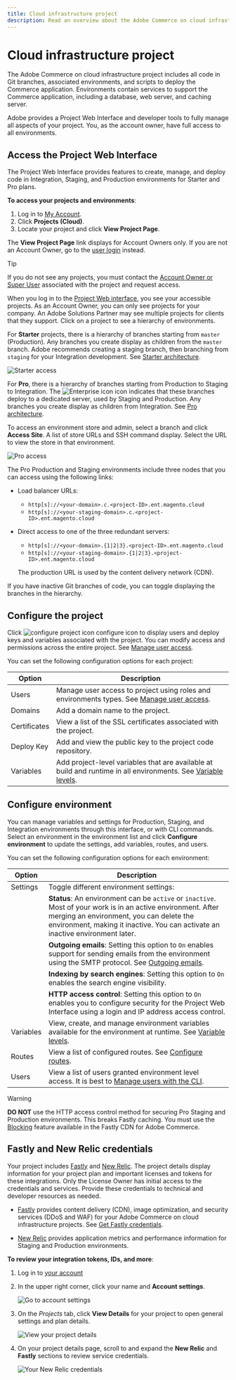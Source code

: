 ```yaml
---
title: Cloud infrastructure project
description: Read an overview about the Adobe Commerce on cloud infrastructure project interface and learn how to access the account settings.
---
```


# Cloud infrastructure project

The Adobe Commerce on cloud infrastructure project includes all code in Git branches, associated environments, and scripts to deploy the Commerce application. Environments contain services to support the Commerce application, including a database, web server, and caching server.

Adobe provides a Project Web Interface and developer tools to fully manage all aspects of your project. You, as the account owner, have full access to all environments.

## Access the Project Web Interface

The Project Web Interface provides features to create, manage, and deploy code in Integration, Staging, and Production environments for Starter and Pro plans.

**To access your projects and environments**:

1. Log in to [My Account](https://account.magento.com/customer/account/login).
1. Click **Projects (Cloud)**.
1. Locate your project and click **View Project Page**.

The **View Project Page** link displays for Account Owners only. If you are not an Account Owner, go to the [user login](https://accounts.magento.cloud/user/) instead.

>[!TIP]
>
>If you do not see any projects, you must contact the [Account Owner or Super User](../project/user-access.md) associated with the project and request access.

When you log in to the [Project Web interface](https://accounts.magento.cloud/user/), you see your accessible projects. As an Account Owner, you can only see projects for your company. An Adobe Solutions Partner may see multiple projects for clients that they support. Click on a project to see a hierarchy of environments.

For **Starter** projects, there is a hierarchy of branches starting from `master` (Production). Any branches you create display as children from the `master` branch. Adobe recommends creating a staging branch, then branching from `staging` for your Integration development. See [Starter architecture](../architecture/starter-architecture.md).

![Starter access](../../assets/starter/project-access.png)

For **Pro**, there is a hierarchy of branches starting from Production to Staging to Integration. The ![Enterprise icon](../../assets/icon-deploy.png) icon indicates that these branches deploy to a dedicated server, used by Staging and Production. Any branches you create display as children from Integration. See [Pro architecture](../architecture/pro-architecture.md).

To access an environment store and admin, select a branch and click **Access Site**. A list of store URLs and SSH command display. Select the URL to view the store in that environment.

![Pro access](../../assets/pro-project-access.png)

The Pro Production and Staging environments include three nodes that you can access using the following links:

-  Load balancer URLs:

    -  `http[s]://<your-domain>.c.<project-ID>.ent.magento.cloud`
    -  `http[s]://<your-staging-domain>.c.<project-ID>.ent.magento.cloud`

-  Direct access to one of the three redundant servers:

    -  `http[s]://<your-domain>.{1|2|3}.<project-ID>.ent.magento.cloud`
    -  `http[s]://<your-staging-domain>.{1|2|3}.<project-ID>.ent.magento.cloud`

   The production URL is used by the content delivery network (CDN).

If you have inactive Git branches of code, you can toggle displaying the branches in the hierarchy.

## Configure the project

Click ![configure project icon](../../assets/icon-configure.png) configure icon to display users and deploy keys and variables associated with the project. You can modify access and permissions across the entire project. See [Manage user access](user-access.md).

You can set the following configuration options for each project:

| Option       | Description |
| ------------ | ----------- |
| Users        | Manage user access to project using roles and environments types. See [Manage user access](user-access.md). | 
| Domains      | Add a domain name to the project. |
| Certificates | View a list of the SSL certificates associated with the project. |
| Deploy Key   | Add and view the public key to the project code repository. |
| Variables    | Add project-level variables that are available at build and runtime in all environments. See [Variable levels](../environment/variable-levels.md). |

## Configure environment

You can manage variables and settings for Production, Staging, and Integration environments through this interface, or with CLI commands. Select an environment in the environment list and click **Configure environment** to update the settings, add variables, routes, and users.

You can set the following configuration options for each environment:

| Option     | Description |
| ---------- | ----------- |
| Settings   | Toggle different environment settings: |
|            | **Status**: An environment can be `active` or `inactive`. Most of your work is in an active environment. After merging an environment, you can delete the environment, making it inactive. You can activate an inactive environment later. |
|            | **Outgoing emails**: Setting this option to `On` enables support for sending emails from the environment using the SMTP protocol. See [Outgoing emails](outgoing-emails.md). |
|            | **Indexing by search engines**: Setting this option to `On` enables the search engine visibility. |
|            | **HTTP access control**: Setting this option to `On` enables you to configure security for the Project Web Interface using a login and IP address access control. |
| Variables  | View, create, and manage environment variables available for the environment at runtime. See [Variable levels](../environment/variable-levels.md). |
| Routes     | View a list of configured routes. See [Configure routes](../routes/routes-yaml.md). |
| Users      | View a list of users granted environment level access. It is best to [Manage users with the CLI](user-access.md#manage-users-with-the-cli). |

>[!WARNING]
>
>**DO NOT** use the HTTP access control method for securing Pro Staging and Production environments. This breaks Fastly caching. You must use the [Blocking](../cdn/fastly-vcl-blocking.md) feature available in the Fastly CDN for Adobe Commerce.

## Fastly and New Relic credentials

Your project includes [Fastly](../cdn/fastly.md) and [New Relic](../monitor/new-relic.md). The project details display information for your project plan and important licenses and tokens for these integrations. Only the License Owner has initial access to the credentials and services. Provide these credentials to technical and developer resources as needed.

-  [Fastly](https://www.fastly.com/) provides content delivery (CDN), image optimization, and security services (DDoS and WAF) for your Adobe Commerce on cloud infrastructure projects. See [Get Fastly credentials](../cdn/fastly-configuration.md#get-fastly-credentials).

-  [New Relic](../monitor/new-relic.md) provides application metrics and performance information for Staging and Production environments.

**To review your integration tokens, IDs, and more**:

1. Log in to [your account](https://accounts.magento.cloud/user/)

1. In the upper right corner, click your name and **Account settings**.

   ![Go to account settings](../../assets/ui-account-settings.png)

1. On the _Projects_ tab, click **View Details** for your project to open general settings and plan details.

   ![View your project details](../../assets/ui-view-details.png)

1. On your project details page, scroll to and expand the **New Relic** and **Fastly** sections to review service credentials.

   ![Your New Relic credentials](../../assets/ui-service-details.png)
